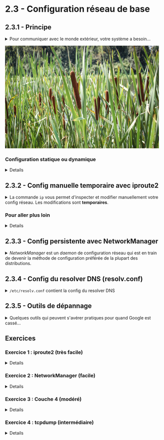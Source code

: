 # 2.3 - Configuration réseau de base

## 2.3.1 - Principe
<details><summary>Pour communiquer avec le monde extérieur, votre système a besoin...</summary>

+ D'une **adresse IP**
    - Identifie la machine de manière unique sur le réseau
+ D'un **masque de sous-réseau**
    - Associé à l'adresse IP, permet à la machine de savoir quand elle s'adresse à son réseau local ou à d'autres réseaux
    - *Par exemple, prenons le subnet `192.168.1.0/24` (adresses de `192.168.1.0` à `192.168.1.255`). `192.168.1.10` sait qu'il peut directement contacter `192.168.1.20`, car il est dans le même subnet. En revanche, s'il doit contacter `192.168.2.20`, qui n'est pas dans son subnet, il confiera le paquet à sa passerelle par défaut.*
+ D'une **route par défaut**
    - Adresse IP du routeur qui permet d'atteindre d'autres réseaux.
+ Pour pouvoir résoudre des noms de domaine, de l'adresse d'au moins 1 **serveur DNS**.
    - Allez-vous habituellement voir votre emploi du temps sur `ent.utt.fr`, ou bien sur `193.50.230.1` ? On s'est compris.
    - 
</details>

![Des roseaux communs](img/roseaux.jpg)

### Configuration statique ou dynamique
<details>

<img src=img/serveur-dhcpniet-staticyep.jpg height=300px align=right ;>

+ Si vous n'avez pas à configurer ces paramètres à chaque fois que vous vous connectez sur un nouveau réseau avec votre PC, c'est grâce au **DHCP** (*Dynamic Host Configuration Protocol*, parfois aussi connu à tort sous l'appellation *Dark-green Hot Chili Peppers*). Lorsque votre PC rejoint un nouveau réseau, il contacte automatiquement son serveur DHCP pour obtenir ses paramètres réseau : on parle alors **d'adressage dynamique**.
    - *Chez vous, le serveur DHCP tourne généralement sur votre box.*
  

+ En revanche, **pour des serveurs, on préfère l'adressage statique**. On fournit donc tous ces paramètres manuellement.
    - Votre serveur ne va à priori pas se déplacer sur d'autres réseaux
    - On aime bien choisir nous-mêmes son adresse IP, et être sûrs qu'elle ne changera pas.
    - On ne veut pas dépendre d'un autre composant - s'il lui arrivait un malheur, on toute l'infra se retrouverait sans accès au réseau.

</details>

## 2.3.2 - Config manuelle temporaire avec iproute2
<details><summary>La commande <code>ip</code> vous permet d'inspecter et modifier manuellement votre config réseau. Les modifications sont <b>temporaires</b>.</summary>

<img src=img/chad-du-rozo.png align=right  height=300px>

+ `ip address` : affiche les paramètres de niveau 2 et 3 pour toutes vos interfaces
    - `ip a` : raccourci
    - Une interface filaire **ethernet** commence par un `e`, par exemple :
        * `eth0`
        * `ens3`
        * `enp37s0`
    - `ip a show dev <iface>` : montrer les paramètres pour une interface donnée
    - `ip link` pour ne montrer que les paramètres de couche 2
+ `sudo ip address add <address>/<mask> dev <iface>` : ajouter une adresse IPv4 à une interface
    - `sudo ip address del <address>/<mask> dev <iface>` : supprimer une adresse IPv4
    - Exemple : 
        * ```lua
            sudo ip a add 192.168.1.10/24 dev enp37s0
            sudo ip a del 192.168.1.10/24 dev enp37s0
            sudo ip -6 a add 2001:db8:cafe::/64 dev enp37s0     # ipv6 (-6)
            ```
        * Vous pouvez aussi indiquer le masque au format décimal pointé : `sudo ip address add 192.168.1.10 255.255.255.0 dev enp37s0`
    - *NB :*
      - *Une même interface peut avoir plusieurs adresses IP*
      - *Une même machine peut avoir plusieurs interfaces (et donc aussi évidemment avoir plusieurs adresses IP)*
        - *Une même machine peut avoir des IP dans des réseaux différents (pense à un routeur)*
+ `ip route` : affiche la table de routage
+ `ip route add <ip>/<mask> via <ip>` : Ajouter une route
    - Exemple :
        ```lua
            sudo ip route add 172.16.1.0/24 via 192.168.1.254
        ```
    - Remplacer `add` par `del` pour supprimer la route
    - `ip -6` pour de l'IPv6
+ `ip route add default via <ip>` : Ajouter une route par défaut (0.0.0.0/0)

</details>

### Pour aller plus loin
<details>

+ La commande `ip` peut faire bien plus que set votre addresse IP :
    - Créer un [bond LACP](http://www.uni-koeln.de/~pbogusze/posts/LACP_configuration_using_iproute2.html) pour doubler un lien,
    - Changer les paramètres des protocoles bas niveau comme la [MTU](https://www.baeldung.com/linux/maximum-transmission-unit-change-size), 
    - [Configurer des VLANs](https://iamsto.wordpress.com/2018/02/20/howto-linux-iproute2-vlan-configuration-a-k-a-using-ip-command-for-managing-vlans-on-linux/)
    - [Ponter deux interfaces](https://unix.stackexchange.com/questions/255484/how-can-i-bridge-two-interfaces-with-ip-iproute2)  ...
+ `ip route` est capable de gérer routes complexes, voire de gérer plusieurs tables de routage - *par exemple, quand vous avez une interface publique et une interface d'admin, vous pouvez configurer une autre passerelle par défaut pour les paquets sourcés par votre interface d'admin.*

</details>

## 2.3.3 - Config persistente avec NetworkManager
<details><summary><i>NetworkManager</i> est un <i>daemon</i> de configuration réseau qui est en train de devenir la méthode de configuration préférée de la plupart des distributions.</summary>
<img src=img/nm-logo.png align=right >

Il définit et gère des profils de configuration qui s'appellent des **connexions**.

On interagit avec ce *daemon* via un front-end comme :
+ [`nmtui`](https://access.redhat.com/documentation/en-us/red_hat_enterprise_linux/7/html/networking_guide/sec-configuring_ip_networking_with_nmtui) : interface interactive en mode texte
    - Très facile d'utilisation et utilisable sans interface graphique
+ `nmcli` : outil en lignes de commandes
    - Le plus complexe, mais aussi le plus complet et le seul qui puisse être utilisé dans un script.
+ `nm-connection-editor` : interface graphique, beurk
+ Rien ne vous empêche d'aller modifier directement les fichiers de config des connexions à `/etc/NetworkManager/system-connections/*.nmconnection` !

**Nous vous recommandons donc `nmtui`** pour commencer. Il n'y a rien à expliquer tellement c'est ez. Seule chose contre-intuitive, il faut **désactiver puis réactiver** la connexion pour que les modifications soient appliquées.

<details><summary>Quelques commandes <code>nmcli</code></summary>

- `nmcli` : Lister les connexions actives et leurs paramètres essentiels
- `nmcli general` (nmcli g) : Etat général de connectivité du système.
- `nmcli connection` (`nmcli c`) : Lister les connexions
- `nmcli device` (`nmcli d`) : Lister les interfaces
- `nmcli connection show <conn>` (`nmcli c s <conn>`) : Montrer le détail des paramètres d'une connexion
    * `nmcli -f <sections...> connection show <conn>` : Filtrer par catégorie de paramètres - par ex `nmcli -f general,ipv4 c s <conn>`

- `sudo nmcli connection <up|down|reload> <conn>` (`nmcli c <u|d|r> <conn>`) : activer, désactiver ou redémarrer une connexion.

- `sudo nmcli connection edit <conn>` (`nmcli c e <conn>`) : menu interactif pour éditer une interface
    * `?` : afficher les commandes disponibles
    * `goto <categorie>` : changer de catégorie
        * `goto ipv4`
    * `back` : revenir à la catégorie parente
    * `desc <objet>` :
        * `desc <setting>` : expliquer ce que fait un paramètres, quelles sont les valeurs possibles et quelle est la valeur par défaut
            * Ex : `desc dns`
        * `desc <category>` : montrer tous les paramètres disponibles dans la catégorie
            * Ex : `desc ipv4`
    * `set <setting> <valeur>` : modifier un paramètre
        * Ex : `set dns 8.8.8.8 8.8.4.4`
    * **`save` : appliquer les modifications**
    * `quit`
- `sudo nmcli connection modify <conn> <setting-full-path> <value>` : set un paramètre directement sans passer par le menu interactif
    * `sudo nmcli c m "Ethernet 1" ipv4.dns "8.8.8.8 8.8.4.4"`
</details>

+ Il peut être utile de __redémarrer le service *NetworkManager*__, par exemple après une modification de ses fichiers de configuration.
    - `sudo systemctl restart NetworkManager`
    - Pour les systèmes qui se configurent en *DHCP*, redémarrer *NetworkManager* permet de rafraîchir votre *lease DHCP*
+ Pour dépanner des problèmes de connexion, il peut être utile de jeter un œil aux __logs de NetworkManager__ : `sudo journalctl -xeu NetworkManager`

*NetworkManager* est très complet et peut aussi gérer des connexions complexes (bond LACP, VLANs ...)


### Autres méthodes de configuration réseau permanente

<details><summary>Sur les distributions récentes, <b>NetworkManager est LA méthode de configuration réseau à privilégier.</b></summary>

Toutefois, vous pouvez être amenés à utiliser d'autres méthodes pour créer des connexions persistentes :
+ [`netplan`](https://doc.ubuntu-fr.org/netplan) d'Ubuntu
    - (Configure en coulisses des connexions NetworkManager)
+ [`/etc/network/interfaces`](https://www.malekal.com/etc-network-interfaces-configurer-le-reseau-sur-debian/) de Debian
+ [`/etc/sysconfig/network-scripts`](https://www.cyberciti.biz/faq/how-to-configure-a-static-ip-address-on-rhel-8/) sur d'anciens RHEL

</details>

</details>


## 2.3.4 - Config du resolver DNS (resolv.conf)
<details><summary><code>/etc/resolv.conf</code> contient la config du resolver DNS</summary>

![Exemple de /etc/resolv.conf](img/resolvconf.png)

+ Sa syntaxe est très simple et vous pouvez la modifier manuellement
    - `nameserver <ip>` : Adresse d'un serveur DNS. 3 maximum, du plus prioritaire au moins prioritaire.
    - `search <base-domain...>` : Domaines de recherche pour les noms courts.
        * Par exemple, avec `search utt.fr assos.utt.fr`, `charcutt` va d'abord être interprété comme `charcutt.utt.fr` et en cas d'échec comme `charcutt.assos.utt.fr`.
        * `domain <base-domain>` fait la même chose, mais ne peut avoir qu'une valeur.
    - `timeout <sec>` : Délai au bout duquel essayer un autre serveur DNS en cas d'échec.
        * Par défaut, 5 secondes
+ Votre OS utilise probablement *NetworkManager*, et dans ce cas, c'est lui qui gère le contenu de ce fichier. Les modifications seront perdues au redémarrage de *NetworkManager*.
    - Un commentaire en début de fichier vous prévient si c'est le cas

</details>


## 2.3.5 - Outils de dépannage
<details><summary>Quelques outils qui peuvent s'avérer pratiques pour quand Google est cassé...</summary>

<img src=img/redémarrer-box.jpg width=20% align=right >

+ `ping` : test de connectivité IP - **la base pour tester la couche 3**
    - `-6` : IPv6
    - `-I` : Interface source
    - `-c <count>` : s'arrêter au bout de *count* tests
+ `traceroute` : tracer le chemin vers un hôte
    - Utilise le port 33434/udp, qui n'est pas forcément ouvert sur les firewalls. Il est donc souvent impossible d'avoir le chemin complet.
    - Vous pouvez utiliser un autre port [UDP, voire un port TCP](https://stackoverflow.com/questions/10995781/trace-a-particular-ip-and-port), pour augmenter les chances de tracer le chemin complet
+ `nc <host> <port>` : netcat - client/serveur TCP/UDP brut - **utile pour tester la couche 4**
    - `nc  22` : tester que le port SSH est ouvert et écoute
    - `sudo nc -l -p 636` : mode serveur, écoute sur 636/tcp
        * Très pratique pour tester si un pare-feu bloque un port entre le serveur et le client.
            * Ici, le client se connecterait avec `nc mons.lab-linux.local 636`
        * ![](img/nc.png)
        * *NB : Il faut les droits d'admin pour écouter sur un port <1024*
    - `nc` n'est pas forcément installé sur votre système.
+ `curl` : envoi d'une requête à un serveur Web
+ `tcpdump`, `wireshark` : sniffage de paquets
    - `sudo tcpdump [-vAn] -i <iface> [filtre]` : décrire les headers des paquets
        * Exemple : `sudo tcpdump -n -i lo "tcp port 80"`
        * `-v` : afficher plus d'informations sur les paquets
        * `-A` : afficher la charge utile des paquets
        * `-n` : ne pas résoudre les noms de domaine, afficher directement les IP source et destination
    - Vous pouvez utiliser [`tcpdump` pour faire une capture de paquets](https://linuxexplore.com/2010/05/30/remote-packet-capture-using-wireshark-tcpdump/) et l'analyser ensuite avec Wireshark. Pratique pour analyser les paquets d'un serveur sans interface graphique.
+ `ss` : ports utilisés sur le système local. **Utile pour vérifier si un service s'exécute bel et bien, et écoute sur les bonnes IP / le bon port**
    - `-t` : TCP
    - `-u` : UDP
    - `-l` : listening (sans, montre les ports SOURCE utilisés)
    - `-n` : Afficher les numéros de ports au lieu des noms de service
    - `-a` : tous les sockets
    - Exemple : `ss -atln` : quels sont les ports TCP sur lesquels j'écoute ?
+ `nmap` : [scan de ports](https://nmap.org/book/port-scanning-tutorial.html) sur un système distant / découverte d'hôtes sur tout un réseau
    - Souvent pas installé par défaut
+ `iptraf` : Statistiques d'utilisation TCP/IP, sur un menu interactif facile à utiliser.
    - Non installé par défaut

<br/>
<img src=img/nonetworkproblem.png height=500px; align=right style=vertical-align:middle>

*Vous risquez de rencontrer des gens qui vous diront de ne jamais accuser le réseau :*
+ *T'avais pas rentré la bonne IP ?*
    - *C'était un problème de config.*
+ *Le routeur déconnaît ?*
    - *C'était un problème système.*
+ *La NAT posait un soucis ?*
    - *C'était un problème de conception.*
+ *La fibre était pétée ?*
    - *C'était un problème physique.*

*Ces gens ont raison. Il n'y a JAMAIS de problèmes réseau.*

</details>

## Exercices

### Exercice 1 : iproute2 (très facile)
<details>

+ Affichez les interfaces réseau disponibles. Affichez les routes disponibles. Repérez l'interface avec laquelle vous accédez à Internet.
+ Ajoutez une deuxième adresse IP sur cette interface réseau, dans le même subnet que l'adresse IP actuelle.
+ Pingez cette nouvelle IP. Vous devez avoir des réponses.
+ Supprimez votre route par défaut et reconfigurez-la manuellement avec `iproute2`. Vous devez pouvoir ping `8.8.8.8`.
</details>

### Exercice 2 : NetworkManager (facile)
<details>

+ Si vous avez obtenu vos paramètres réseau automatiquement, utilisez `nmtui` pour les redéfinir manuellement (en adressage statique)
+ Avec `nmcli`, listez vos connexion puis affichez les détails de la connexion que vous avez modifiée.
+ Inspectez le fichier de configuration de la connexion *NetworkManager*. En éditant ce fichier, modifiez le nom de la connexion. Si vous avez deux serveurs DNS de configurés, inversez leur ordre. Appliquez les changements.
+ Vérifiez que le nom de la nouvelle connexion a changé avec `nmcli`.
+ Affichez les logs de `NetworkManager`
</details>

### Exercice 3 : Couche 4 (modéré)
<details>

Vous avez besoin d'une machine cliente et d'un serveur distant capable de recevoir des connexions SSH. *(Si votre serveur est une VM tournant sur un système hôte, le client peut très bien être le système hôte.)*

Pour un client Windows, il faudra télécharger `ncat` et `nmap` sur [https://nmap.org/](https://nmap.org/).

+ A l'aide de `netcat` / `ncat` / `nc`, lancez une écoute sur le port 2024/tcp de votre serveur.
    - Si besoin, ouvrez ce port dans votre firewall.
    - Si besoin, créez une règle de redirections de ports pour que votre client soit en mesure d'atteindre ce serveur.
+ Toujours depuis le serveur, dans un autre terminal, affichez les ports TCP en écoute.
+ Depuis le client, maintenant, utilisez `nmap` pour scanner les ports TCP ouverts sur le serveur. Vous devez voir le port 2024.
+ Encore depuis le client, à l'aide de `netcat` / `ncat` / `nc`, envoyez un message à votre serveur. Le serveur doit recevoir le message.
</details>

### Exercice 4 : tcpdump (intermédiaire)
<details>

Vous avez besoin d'une machine cliente avec une interface graphique, et un serveur distant capable de recevoir des connexions SSH. *(Si votre serveur est une VM tournant sur un système hôte, le client peut très bien être le système hôte.)*

+ Sur le serveur, lancer un `watch -n 10 curl toastytech.com/evil/index.html`
+ Depuis le client, capturer les paquets HTTP et DNS sur le serveur distant pendant 1 minute. Puis, interrompre `watch` sur le serveur.
+ Côté client, analyser les [paquets avec Wireshark](https://www.it-connect.fr/le-suivi-dune-connexion-tcp-avec-wireshark/).
    - [Explications détaillées (TP de RE04)](https://drive.google.com/file/d/1scP4gicq6XUY3n617jVEfT3khFQSlrAO/view?usp=drive_link)
</details>
